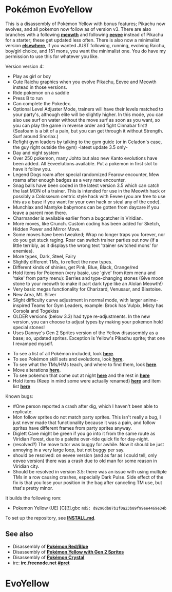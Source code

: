 # Pokémon EvoYellow

This is a disassembly of Pokémon Yellow with bonus features; Pikachu now evolves, and all pokemon now follow as of version v3. There are also branches with a following [**meowth**][evomeowth] and following [**eevee**][evoeevee] instead of Pikachu for a starter; these get updated less often.
There is also now a minimalist version [**elsewhere**][minyellow], if you wanted JUST following, running, evolving Raichu, boy/girl choice, and 151 mons, you want the minimalist one.
You do have my permission to use this for whatever you like.

Version version 4:
+ Play as girl or boy
+ Cute Raichu graphics when you evolve Pikachu, Eevee and Meowth instead in those versions.
+ Ride pokemon on a saddle
+ Press B to run
+ Can complete the Pokedex.
+ Optional Level Adjuster Mode, trainers will have their levels matched to your party's, although elite will be slightly higher. In this mode, you can also use surf on water without the move surf as soon as you want, so you can play the game in reverse order and fight Cinnabar first! (Seafoam is a bit of a pain, but you can get through it without Strength. Surf around Snorlax.)
+ Refight gym leaders by talking to the gym guide (or in Celadon's case, the guy right outside the gym) -latest update 3.5 only-
+ Day and night system
+ Over 250 pokemon, many Johto but also new Kanto evolutions have been added. All Eeveelutions available. Put a pokemon in first slot to have it follow you.
+ Legend Dogs roam after special randomized Fearow encounter, Mew roams after enough badges as a very rare encounter.
+ Snag balls have been coded in the latest version 3.5 which can catch the last MON of a trainer. This is intended for use in the Meowth hack or possibly a Colosseum centric style hack with Eevee (you are free to use this as a base if you want for your own hack or steal any of the code).
+ Munchlax and Mantyke babymons can be gotten from daycare if you leave a parent mon there.
+ Charmander is available earlier from a bugcatcher in Viridian.
+ More moves, like Crunch. Custom coding has been added for Sketch, Hidden Power and Mirror Move.
+ Some moves have been tweaked; Wrap no longer traps you forever, nor do you get stuck raging. Roar can switch trainer parties out now (if a little terribly, as it displays the wrong text 'trainer switched mons' for enemies).
+ More types, Dark, Steel, Fairy
+ Slightly different TMs, to reflect the new types.
+ Different kinds of shinies, get Pink, Blue, Black, Orange/red
+ Hold items for Pokemon (very basic, use 'give' from item menu and 'take' from party menu): Berries and type-changing stones (Give moon stone to your meowth to make it part dark type like an Alolan Meowth!)
+ Very basic megas functionality for Charizard, Venusaur, and Blastoise.
+ New Area, Mt. Silver
+ Slight difficulty curve adjustment in normal mode, with larger anime-inspired Teams for Gym Leaders, example: Brock has Vulpix, Misty has Corsola and Togekiss
+ OLDER versions (below 3.3) had type re-adjustments. In the new version, you can choose to adjust types by making your pokemon hold special stones!
+ Uses Dannye's Gen 2 Sprites version of the Yellow disassembly as a base; so, updated sprites. Exception is Yellow's Pikachu sprite; that one I revamped myself.


* To see a list of all Pokémon included, look [**here**](constants/pokemon_constants.asm).
* To see Pokémon skill sets and evolutions, look [**here**](data/evos_moves.asm).
* To see what the TMs/HMs teach, and where to find them, look [**here**](data/tms.asm).
* Move alterations [**here**](data/moves.asm).
* To see pokemon that come out at night [**here**](data/handle_nightmons.asm) and the rest in [**here**](data/wildPokemon)
* Hold items (Keep in mind some were actually renamed) [**here**](engine/items/holditems.asm) and item list [**here**](constants/item_constants.asm)


Known bugs:
* #One person reported a crash after dig, which I haven't been able to replicate.
* Mon follow sprites do not match party sprites. This isn't really a bug, I just never made that functionality because it was a pain, and follow sprites have different frames from party sprites anyway.
* Diglett Cave might be green if you go into it from the same route as Viridian Forest, due to a palette over-ride quick fix for day-night.
* (resolved?) The move tutor was buggy for awhile. Now it should be just annoying in a very large loop, but not buggy per say.
* should be resolved: on eevee version (and as far as I could tell, only eevee version) there was a crash due to old man for some reason in Viridian city.
* Should be resolved in version 3.5: there was an issue with using multiple TMs in a row causing crashes, especially Dark Pulse. Side effect of the fix is that you lose your position in the bag after canceling TM use, but that's pretty minor.


It builds the following rom:

* Pokemon Yellow (UE) [C][!].gbc  `md5: d9290db87b1f0a23b89f99ee4469e34b`

To set up the repository, see [**INSTALL.md**](INSTALL.md).


## See also

* Disassembly of [**Pokémon Red/Blue**][pokered]
* Disassembly of [**Pokémon Yellow with Gen 2 Sprites**][pokeyellow]
* Disassembly of [**Pokémon Crystal**][pokecrystal]
* irc: **irc.freenode.net** [**#pret**][irc]

[evomeowth]:https://github.com/longlostsoul/EvoYellow/tree/meowth
[evoeevee]:https://github.com/longlostsoul/EvoYellow/tree/eevee2
[pokered]: https://github.com/iimarckus/pokered
[pokeyellow]: https://github.com/dannye/pokeyellow-gen-II
[minyellow]: https://github.com/longlostsoul/pokeyellow-gen-II
[pokecrystal]: https://github.com/kanzure/pokecrystal
[irc]: https://kiwiirc.com/client/irc.freenode.net/?#pret
# EvoYellow
